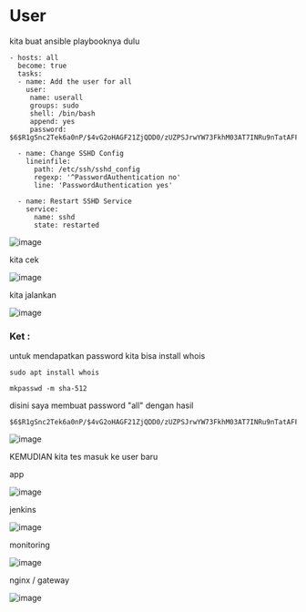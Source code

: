 # User 

kita buat ansible playbooknya dulu

```
- hosts: all
  become: true
  tasks:
  - name: Add the user for all
    user:
     name: userall
     groups: sudo
     shell: /bin/bash
     append: yes
     password: $6$R1gSnc2Tek6a0nP/$4vG2oHAGF21ZjQDD0/zUZPSJrwYW73FkhM03AT7INRu9nTatAFFYHGjPB9thL2D7BPqDnLOWIn.MkqenSAgTc0
     
  - name: Change SSHD Config
    lineinfile:
      path: /etc/ssh/sshd_config
      regexp: '^PasswordAuthentication no'
      line: 'PasswordAuthentication yes'

  - name: Restart SSHD Service
    service:
      name: sshd
      state: restarted
```
![image](https://user-images.githubusercontent.com/99697182/176103315-5eb98c4c-433e-40ce-b84d-f59da82282a6.png)

kita cek

![image](https://user-images.githubusercontent.com/99697182/176103357-de75c2d0-a03a-42b4-ba56-4b01dddcc736.png)

kita jalankan

![image](https://user-images.githubusercontent.com/99697182/176103225-2ee3f40e-888f-4a30-8a64-176794183081.png)


### Ket :

untuk mendapatkan password kita bisa install whois

```
sudo apt install whois
```

```
mkpasswd -m sha-512
```

disini saya membuat password "all" dengan hasil

```
$6$R1gSnc2Tek6a0nP/$4vG2oHAGF21ZjQDD0/zUZPSJrwYW73FkhM03AT7INRu9nTatAFFYHGjPB9thL2D7BPqDnLOWIn.MkqenSAgTc0
```

![image](https://user-images.githubusercontent.com/99697182/176100417-d99e600c-6392-40bf-96eb-cfc6afa6ebd0.png)


KEMUDIAN  kita tes masuk ke user baru 

app

![image](https://user-images.githubusercontent.com/99697182/176103609-47806196-c13c-47c7-b017-7d6c7f7d6995.png)

jenkins

![image](https://user-images.githubusercontent.com/99697182/176103775-fb95f248-971b-4d17-b000-e4a5e6c97c48.png)

monitoring

![image](https://user-images.githubusercontent.com/99697182/176103870-177de621-8c69-4fd9-963a-3b5a6748d5d6.png)

nginx / gateway

![image](https://user-images.githubusercontent.com/99697182/176104022-c7845e86-a90e-4178-8340-58dac122a536.png)














